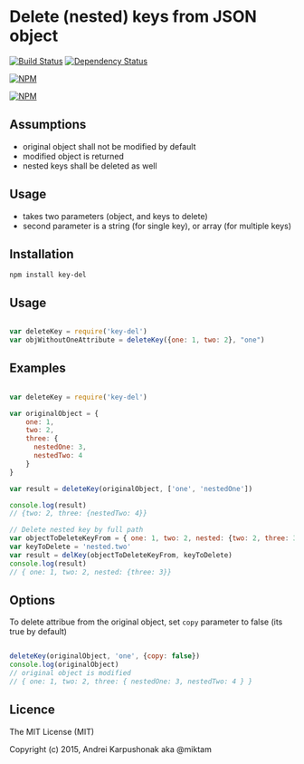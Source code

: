 # Delete (nested) keys from JSON object 

[![Build Status](https://travis-ci.org/miktam/key-del.svg?branch=master)](https://travis-ci.org/miktam/key-del) [![Dependency Status](https://david-dm.org/miktam/key-del.svg)](https://david-dm.org/miktam/key-del)

[![NPM](https://nodei.co/npm/key-del.png?downloads=true&downloadRank=true)](https://nodei.co/npm/key-del/)

[![NPM](https://nodei.co/npm-dl/key-del.png)](https://nodei.co/npm-dl/key-del/)

## Assumptions
* original object shall not be modified by default
* modified object is returned
* nested keys shall be deleted as well

## Usage
* takes two parameters (object, and keys to delete)
* second parameter is a string (for single key), or array (for multiple keys)

## Installation

`npm install key-del`

## Usage

```javascript

var deleteKey = require('key-del')
var objWithoutOneAttribute = deleteKey({one: 1, two: 2}, "one")
```

## Examples

```javascript

var deleteKey = require('key-del')

var originalObject = {
	one: 1,
	two: 2,
	three: {
	  nestedOne: 3,
	  nestedTwo: 4
	}
}

var result = deleteKey(originalObject, ['one', 'nestedOne'])

console.log(result)
// {two: 2, three: {nestedTwo: 4}}

// Delete nested key by full path
var objectToDeleteKeyFrom = { one: 1, two: 2, nested: {two: 2, three: 3}}
var keyToDelete = 'nested.two'
var result = delKey(objectToDeleteKeyFrom, keyToDelete)
console.log(result)
// { one: 1, two: 2, nested: {three: 3}}
```

## Options

To delete attribue from the original object, set `copy` parameter to false (its true by default)

```javascript

deleteKey(originalObject, 'one', {copy: false})
console.log(originalObject)
// original object is modified
// { one: 1, two: 2, three: { nestedOne: 3, nestedTwo: 4 } }

```

## Licence

The MIT License (MIT)

Copyright (c) 2015, Andrei Karpushonak aka @miktam